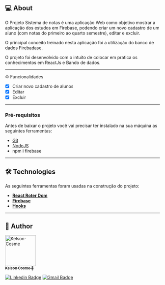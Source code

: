 ## 💻 About

O Projeto Sistema de notas é uma aplicação Web como objetivo mostrar a aplicação dos estudos em Firebase, podendo criar um novo cadastro de um aluno (com notas do primeiro ao quarto semestre), editar e excluir.

O principal conceito treinado nesta aplicação foi a utilização do banco de dados Firebadase.

O projeto foi desenvolvido com o intuito de colocar em pratica os conhecimentos em ReactJs e Bando de dados.

---

⚙️ Funcionalidades

  - [x] Criar novo cadastro de alunos
  - [x] Editar
  - [x] Excluir
  
---

### Pré-requisitos

Antes de baixar o projeto você vai precisar ter instalado na sua máquina as seguintes ferramentas:

* [Git](https://git-scm.com)
* [NodeJS](https://nodejs.org/en/)
* npm i firebase

---

## 🛠 Technologies

As seguintes ferramentas foram usadas na construção do projeto:

-   **[React Roter Dom](https://reactrouter.com/en/v6.3.0)**
-   **[Firebase](https://firebase.google.com/?hl=pt&authuser=0)**
-   **[Hooks](https://legacy.reactjs.org/docs/hooks-intro.html)**

---
## 🦸 Author

<a href="https://github.com/kelson-cosme">
 <img alt="Kelson-Cosme" title="Kelson-Cosme" src="https://github.com/kelson-cosme.png" width="100px" />
 <br />
 <sub><strong>Kelson Cosme</strong> 🚀</sub>
</a>

<br />

[![Linkedin Badge](https://img.shields.io/badge/-Kelson_Cosme-blue?style=flat-square&logo=Linkedin&logoColor=white&link=https://www.linkedin.com/in/pabloalan/)](https://www.linkedin.com/in/kelson-cosme/) 
[![Gmail Badge](https://img.shields.io/badge/-kelson.almeida123@gmail.com-c14438?style=flat-square&logo=Gmail&logoColor=white&link=mailto:kelson.almeida123@gmail.com)](mailto:kelson.almeida123@gmail.com)
